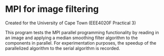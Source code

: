# MPI for image filtering

Created for the University of Cape Town (EEE4020F Practical 3)

This program tests the MPI parallel programming functionality by reading in an image and applying a median smoothing filter algorithm to the components in parallel.
For experimentation purposes, the speedup of the parallelized algorithm to the serial algorithm is recorded.
